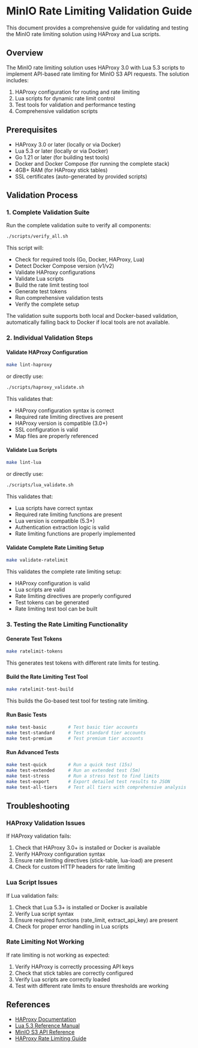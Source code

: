 # MinIO Rate Limiting Validation Guide

This document provides a comprehensive guide for validating and testing the MinIO rate limiting solution using HAProxy and Lua scripts.

## Overview

The MinIO rate limiting solution uses HAProxy 3.0 with Lua 5.3 scripts to implement API-based rate limiting for MinIO S3 API requests. The solution includes:

1. HAProxy configuration for routing and rate limiting
2. Lua scripts for dynamic rate limit control
3. Test tools for validation and performance testing
4. Comprehensive validation scripts

## Prerequisites

- HAProxy 3.0 or later (locally or via Docker)
- Lua 5.3 or later (locally or via Docker)
- Go 1.21 or later (for building test tools)
- Docker and Docker Compose (for running the complete stack)
- 4GB+ RAM (for HAProxy stick tables)
- SSL certificates (auto-generated by provided scripts)

## Validation Process

### 1. Complete Validation Suite

Run the complete validation suite to verify all components:

```bash
./scripts/verify_all.sh
```

This script will:

- Check for required tools (Go, Docker, HAProxy, Lua)
- Detect Docker Compose version (v1/v2)
- Validate HAProxy configurations
- Validate Lua scripts
- Build the rate limit testing tool
- Generate test tokens
- Run comprehensive validation tests
- Verify the complete setup

The validation suite supports both local and Docker-based validation, automatically falling back to Docker if local tools are not available.

### 2. Individual Validation Steps

#### Validate HAProxy Configuration

```bash
make lint-haproxy
```

or directly use:

```bash
./scripts/haproxy_validate.sh
```

This validates that:

- HAProxy configuration syntax is correct
- Required rate limiting directives are present
- HAProxy version is compatible (3.0+)
- SSL configuration is valid
- Map files are properly referenced

#### Validate Lua Scripts

```bash
make lint-lua
```

or directly use:

```bash
./scripts/lua_validate.sh
```

This validates that:

- Lua scripts have correct syntax
- Required rate limiting functions are present
- Lua version is compatible (5.3+)
- Authentication extraction logic is valid
- Rate limiting functions are properly implemented

#### Validate Complete Rate Limiting Setup

```bash
make validate-ratelimit
```

This validates the complete rate limiting setup:

- HAProxy configuration is valid
- Lua scripts are valid
- Rate limiting directives are properly configured
- Test tokens can be generated
- Rate limiting test tool can be built

### 3. Testing the Rate Limiting Functionality

#### Generate Test Tokens

```bash
make ratelimit-tokens
```

This generates test tokens with different rate limits for testing.

#### Build the Rate Limiting Test Tool

```bash
make ratelimit-test-build
```

This builds the Go-based test tool for testing rate limiting.

#### Run Basic Tests

```bash
make test-basic        # Test basic tier accounts
make test-standard     # Test standard tier accounts
make test-premium      # Test premium tier accounts
```

#### Run Advanced Tests

```bash
make test-quick        # Run a quick test (15s)
make test-extended     # Run an extended test (5m)
make test-stress       # Run a stress test to find limits
make test-export       # Export detailed test results to JSON
make test-all-tiers    # Test all tiers with comprehensive analysis
```

## Troubleshooting

### HAProxy Validation Issues

If HAProxy validation fails:

1. Check that HAProxy 3.0+ is installed or Docker is available
2. Verify HAProxy configuration syntax
3. Ensure rate limiting directives (stick-table, lua-load) are present
4. Check for custom HTTP headers for rate limiting

### Lua Script Issues

If Lua validation fails:

1. Check that Lua 5.3+ is installed or Docker is available
2. Verify Lua script syntax
3. Ensure required functions (rate_limit, extract_api_key) are present
4. Check for proper error handling in Lua scripts

### Rate Limiting Not Working

If rate limiting is not working as expected:

1. Verify HAProxy is correctly processing API keys
2. Check that stick tables are correctly configured
3. Verify Lua scripts are correctly loaded
4. Test with different rate limits to ensure thresholds are working

## References

- [HAProxy Documentation](https://www.haproxy.com/documentation/)
- [Lua 5.3 Reference Manual](https://www.lua.org/manual/5.3/)
- [MinIO S3 API Reference](https://min.io/docs/minio/linux/reference/minio-server/minio-server.html)
- [HAProxy Rate Limiting Guide](https://www.haproxy.com/blog/four-examples-of-haproxy-rate-limiting/)
